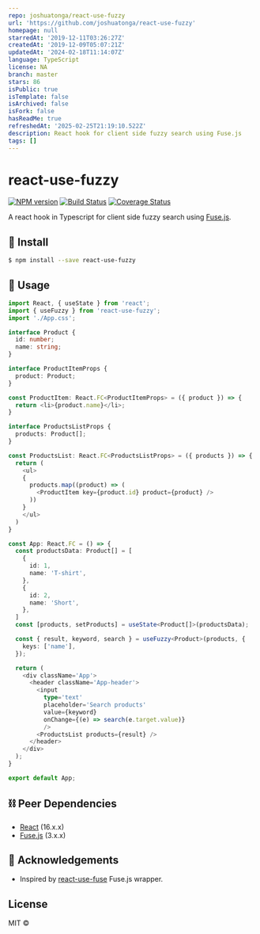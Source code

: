 ```yaml
---
repo: joshuatonga/react-use-fuzzy
url: 'https://github.com/joshuatonga/react-use-fuzzy'
homepage: null
starredAt: '2019-12-11T03:26:27Z'
createdAt: '2019-12-09T05:07:21Z'
updatedAt: '2024-02-18T11:14:07Z'
language: TypeScript
license: NA
branch: master
stars: 86
isPublic: true
isTemplate: false
isArchived: false
isFork: false
hasReadMe: true
refreshedAt: '2025-02-25T21:19:10.522Z'
description: React hook for client side fuzzy search using Fuse.js
tags: []
---
```


# react-use-fuzzy

[![NPM version](https://img.shields.io/npm/v/react-use-fuzzy.svg?style=flat-square)](https://npmjs.org/package/react-use-fuzzy)
[![Build Status](https://img.shields.io/travis/hellojoshuatonga/react-use-fuzzy/master.svg?style=flat-square)](https://travis-ci.org/hellojoshuatonga/react-use-fuzzy)
[![Coverage Status](https://img.shields.io/codecov/c/github/hellojoshuatonga/react-use-fuzzy/master.svg?style=flat-square)](https://codecov.io/gh/hellojoshuatonga/react-use-fuzzy/branch/master)

A react hook in Typescript for client side fuzzy search using [Fuse.js](https://github.com/krisk/fuse).

## 🚀  Install
```bash
$ npm install --save react-use-fuzzy
```

## 🎈 Usage
```typescript
import React, { useState } from 'react';
import { useFuzzy } from 'react-use-fuzzy';
import './App.css';

interface Product {
  id: number;
  name: string;
}

interface ProductItemProps {
  product: Product;
}

const ProductItem: React.FC<ProductItemProps> = ({ product }) => {
  return <li>{product.name}</li>;
}

interface ProductsListProps {
  products: Product[];
}

const ProductsList: React.FC<ProductsListProps> = ({ products }) => {
  return (
    <ul>
    {
      products.map((product) => (
        <ProductItem key={product.id} product={product} />
      ))
    }
    </ul>
  )
}

const App: React.FC = () => {
  const productsData: Product[] = [
    {
      id: 1,
      name: 'T-shirt',
    },
    {
      id: 2,
      name: 'Short',
    },
  ]
  const [products, setProducts] = useState<Product[]>(productsData);

  const { result, keyword, search } = useFuzzy<Product>(products, {
    keys: ['name'],
  });

  return (
    <div className='App'>
      <header className='App-header'>
        <input
          type='text'
          placeholder='Search products'
          value={keyword}
          onChange={(e) => search(e.target.value)}
          />
        <ProductsList products={result} />
      </header>
    </div>
  );
}

export default App;
```

## ⛓️ Peer Dependencies
- [React](https://www.npmjs.com/package/react) (16.x.x)
- [Fuse.js](https://www.npmjs.com/package/fuse.js/v/3.4.3) (3.x.x)

## 🎉 Acknowledgements
- Inspired by [react-use-fuse](https://github.com/MartinL83/react-use-fuse) Fuse.js wrapper.


## License
MIT ©
